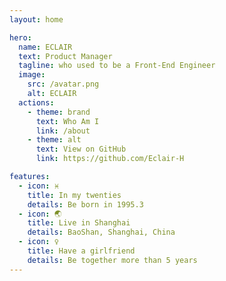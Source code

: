 ```yaml
---
layout: home

hero:
  name: ECLAIR
  text: Product Manager
  tagline: who used to be a Front-End Engineer
  image:
    src: /avatar.png
    alt: ECLAIR
  actions:
    - theme: brand
      text: Who Am I
      link: /about
    - theme: alt
      text: View on GitHub
      link: https://github.com/Eclair-H

features:
  - icon: ♓
    title: In my twenties
    details: Be born in 1995.3
  - icon: 🌏
    title: Live in Shanghai
    details: BaoShan, Shanghai, China
  - icon: ♀️
    title: Have a girlfriend
    details: Be together more than 5 years
---
```

